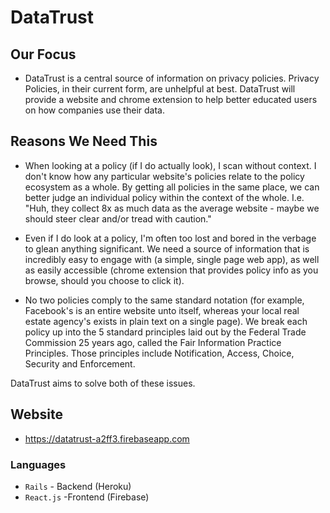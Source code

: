# DataTrust 

## Our Focus
- DataTrust is a central source of information on privacy policies. Privacy Policies, in their current form, are unhelpful at best. DataTrust will provide a website and chrome extension to help better educated users on how companies use their data. 

## Reasons We Need This
- When looking at a policy (if I do actually look), I scan without context. I don't know how any particular website's policies relate to the policy ecosystem as a whole. By getting all policies in the same place, we can better judge an individual policy within the context of the whole. I.e. "Huh, they collect 8x as much data as the average website - maybe we should steer clear and/or tread with caution." 

- Even if I do look at a policy, I'm often too lost and bored in the verbage to glean anything significant. We need a source of information that is incredibly easy to engage with (a simple, single page web app), as well as easily accessible (chrome extension that provides policy info as you browse, should you choose to click it). 

- No two policies comply to the same standard notation (for example, Facebook's is an entire website unto itself, whereas your local real estate agency's exists in plain text on a single page). We break each policy up into the 5 standard principles laid out by the Federal Trade Commission 25 years ago, called the Fair Information Practice Principles. Those principles include Notification, Access, Choice, Security and Enforcement. 

DataTrust aims to solve both of these issues. 

## Website 
-  https://datatrust-a2ff3.firebaseapp.com

### Languages 
- `Rails` - Backend (Heroku)
- `React.js` -Frontend (Firebase)